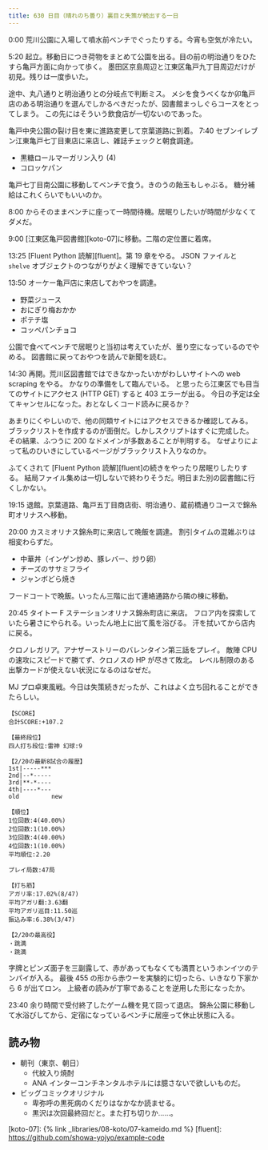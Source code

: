 ```yaml
---
title: 630 日目（晴れのち曇り）裏目と失策が続出する一日
---
```


0:00 荒川公園に入場して噴水前ベンチでぐったりする。今宵も空気が冷たい。

5:20 起立。移動日につき荷物をまとめて公園を出る。目の前の明治通りをひたすら亀戸方面に向かって歩く。
墨田区京島周辺と江東区亀戸九丁目周辺だけが初見。残りは一度歩いた。

途中、丸八通りと明治通りとの分岐点で判断ミス。
メシを食うべくなか卯亀戸店のある明治通りを選んでしかるべきだったが、図書館まっしぐらコースをとってしまう。
この先にはそういう飲食店が一切ないのであった。

亀戸中央公園の裂け目を東に進路変更して京葉道路に到着。
7:40 セブンイレブン江東亀戸七丁目東店に来店し、雑誌チェックと朝食調達。

* 黒糖ロールマーガリン入り (4)
* コロッケパン

亀戸七丁目南公園に移動してベンチで食う。きのうの飴玉もしゃぶる。
糖分補給はこれくらいでもいいのか。

8:00 からそのままベンチに座って一時間待機。居眠りしたいが時間が少なくてダメだ。

9:00 [江東区亀戸図書館][koto-07]に移動。二階の定位置に着席。

13:25 [Fluent Python 読解][fluent]。第 19 章をやる。
JSON ファイルと `shelve` オブジェクトのつながりがよく理解できていない？

13:50 オーケー亀戸店に来店しておやつを調達。

* 野菜ジュース
* おにぎり梅おかか
* ポテチ塩
* コッペパンチョコ

公園で食べてベンチで居眠りと当初は考えていたが、曇り空になっているのでやめる。
図書館に戻っておやつを読んで新聞を読む。

14:30 再開。荒川区図書館ではできなかったいかがわしいサイトへの web scraping をやる。
かなりの準備をして臨んでいる。
と思ったら江東区でも目当てのサイトにアクセス (HTTP GET) すると 403 エラーが出る。
今日の予定は全てキャンセルになった。おとなしくコード読みに戻るか？

あまりにくやしいので、他の同類サイトにはアクセスできるか確認してみる。
ブラックリストを作成するのが面倒だ。しかしスクリプトはすぐに完成した。
その結果、ふつうに 200 なドメインが多数あることが判明する。
なぜよりによって私のひいきにしているページがブラックリスト入りなのか。

ふてくされて [Fluent Python 読解][fluent]の続きをやったり居眠りしたりする。
結局ファイル集めは一切しないで終わりそうだ。明日また別の図書館に行くしかない。

19:15 退館。京葉道路、亀戸五丁目商店街、明治通り、蔵前橋通りコースで錦糸町オリナスへ移動。

20:00 カスミオリナス錦糸町に来店して晩飯を調達。
割引タイムの混雑ぶりは相変わらずだ。

* 中華丼（インゲン炒め、豚レバー、炒り卵）
* チーズのササミフライ
* ジャンボどら焼き

フードコートで晩飯。いったん三階に出て連絡通路から隣の棟に移動。

20:45 タイトー F ステーションオリナス錦糸町店に来店。
フロア内を探索していたら暑さにやられる。いったん地上に出て風を浴びる。
汗を拭いてから店内に戻る。

クロノレガリア。アナザーストリーのバレンタイン第三話をプレイ。
敵陣 CPU の速攻にスピードで勝てず、クロノスの HP が尽きて敗北。
レベル制限のある出撃カードが使えない状況になるのはなぜだ。

MJ プロ卓東風戦。今日は失策続きだったが、これはよく立ち回れることができたらしい。

```text
【SCORE】
合計SCORE:+107.2

【最終段位】
四人打ち段位:雷神 幻球:9

【2/20の最新8試合の履歴】
1st|-----***
2nd|--*-----
3rd|**-*----
4th|----*---
old         new

【順位】
1位回数:4(40.00%)
2位回数:1(10.00%)
3位回数:4(40.00%)
4位回数:1(10.00%)
平均順位:2.20

プレイ局数:47局

【打ち筋】
アガリ率:17.02%(8/47)
平均アガリ翻:3.63翻
平均アガリ巡目:11.50巡
振込み率:6.38%(3/47)

【2/20の最高役】
・跳満
・跳満
```

字牌とピンズ面子を三副露して、赤があってもなくても満貫というホンイツのテンパイが入る。
最後 455 の形から赤ウーを実験的に切ったら、いきなり下家から 6 が出てロン。
上級者の読みが丁寧であることを逆用した形になったか。

23:40 余り時間で受付終了したゲーム機を見て回って退店。
錦糸公園に移動して水浴びしてから、定宿になっているベンチに居座って休止状態に入る。

## 読み物

* 朝刊（東京、朝日）
  * 代紋入り焼酎
  * ANA インターコンチネンタルホテルには臆さないで欲しいものだ。
* ビッグコミックオリジナル
  * 卑弥呼の黒死病のくだりはなかなか読ませる。
  * 黒沢は次回最終回だと。また打ち切りか……。

[koto-07]: {% link _libraries/08-koto/07-kameido.md %}
[fluent]: <https://github.com/showa-yojyo/example-code>
